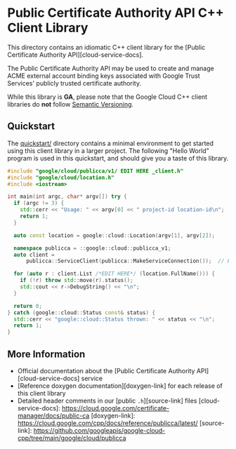 # Public Certificate Authority API C++ Client Library

This directory contains an idiomatic C++ client library for the \[Public
Certificate Authority API\]\[cloud-service-docs\].

The Public Certificate Authority API may be used to create and manage ACME
external account binding keys associated with Google Trust Services' publicly
trusted certificate authority.

While this library is **GA**, please note that the Google Cloud C++ client
libraries do **not** follow [Semantic Versioning](https://semver.org/).

## Quickstart

The [quickstart/](quickstart/README.md) directory contains a minimal environment
to get started using this client library in a larger project. The following
"Hello World" program is used in this quickstart, and should give you a taste of
this library.

<!-- inject-quickstart-start -->

```cc
#include "google/cloud/publicca/v1/ EDIT HERE _client.h"
#include "google/cloud/location.h"
#include <iostream>

int main(int argc, char* argv[]) try {
  if (argc != 3) {
    std::cerr << "Usage: " << argv[0] << " project-id location-id\n";
    return 1;
  }

  auto const location = google::cloud::Location(argv[1], argv[2]);

  namespace publicca = ::google::cloud::publicca_v1;
  auto client =
      publicca::ServiceClient(publicca::MakeServiceConnection());  // EDIT HERE

  for (auto r : client.List /*EDIT HERE*/ (location.FullName())) {
    if (!r) throw std::move(r).status();
    std::cout << r->DebugString() << "\n";
  }

  return 0;
} catch (google::cloud::Status const& status) {
  std::cerr << "google::cloud::Status thrown: " << status << "\n";
  return 1;
}
```

<!-- inject-quickstart-end -->

## More Information

- Official documentation about the \[Public Certificate Authority
  API\]\[cloud-service-docs\] service
- \[Reference doxygen documentation\]\[doxygen-link\] for each release of this
  client library
- Detailed header comments in our \[public `.h`\]\[source-link\] files
  \[cloud-service-docs\]:
  https://cloud.google.com/certificate-manager/docs/public-ca \[doxygen-link\]:
  https://cloud.google.com/cpp/docs/reference/publicca/latest/ \[source-link\]:
  https://github.com/googleapis/google-cloud-cpp/tree/main/google/cloud/publicca
